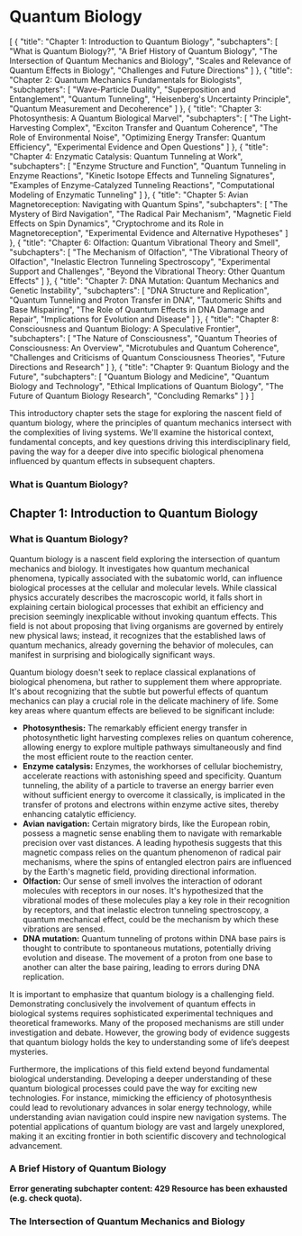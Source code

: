# Quantum Biology

[
  {
    "title": "Chapter 1: Introduction to Quantum Biology",
    "subchapters": [
      "What is Quantum Biology?",
      "A Brief History of Quantum Biology",
      "The Intersection of Quantum Mechanics and Biology",
      "Scales and Relevance of Quantum Effects in Biology",
      "Challenges and Future Directions"
    ]
  },
  {
    "title": "Chapter 2: Quantum Mechanics Fundamentals for Biologists",
    "subchapters": [
      "Wave-Particle Duality",
      "Superposition and Entanglement",
      "Quantum Tunneling",
      "Heisenberg's Uncertainty Principle",
      "Quantum Measurement and Decoherence"
    ]
  },
  {
    "title": "Chapter 3: Photosynthesis: A Quantum Biological Marvel",
    "subchapters": [
      "The Light-Harvesting Complex",
      "Exciton Transfer and Quantum Coherence",
      "The Role of Environmental Noise",
      "Optimizing Energy Transfer: Quantum Efficiency",
      "Experimental Evidence and Open Questions"
    ]
  },
  {
    "title": "Chapter 4: Enzymatic Catalysis: Quantum Tunneling at Work",
    "subchapters": [
      "Enzyme Structure and Function",
      "Quantum Tunneling in Enzyme Reactions",
      "Kinetic Isotope Effects and Tunneling Signatures",
      "Examples of Enzyme-Catalyzed Tunneling Reactions",
      "Computational Modeling of Enzymatic Tunneling"
    ]
  },
  {
    "title": "Chapter 5: Avian Magnetoreception: Navigating with Quantum Spins",
    "subchapters": [
      "The Mystery of Bird Navigation",
      "The Radical Pair Mechanism",
      "Magnetic Field Effects on Spin Dynamics",
      "Cryptochrome and its Role in Magnetoreception",
      "Experimental Evidence and Alternative Hypotheses"
    ]
  },
  {
    "title": "Chapter 6: Olfaction: Quantum Vibrational Theory and Smell",
    "subchapters": [
      "The Mechanism of Olfaction",
      "The Vibrational Theory of Olfaction",
      "Inelastic Electron Tunneling Spectroscopy",
      "Experimental Support and Challenges",
      "Beyond the Vibrational Theory: Other Quantum Effects"
    ]
  },
  {
    "title": "Chapter 7: DNA Mutation: Quantum Mechanics and Genetic Instability",
    "subchapters": [
      "DNA Structure and Replication",
      "Quantum Tunneling and Proton Transfer in DNA",
      "Tautomeric Shifts and Base Mispairing",
      "The Role of Quantum Effects in DNA Damage and Repair",
      "Implications for Evolution and Disease"
    ]
  },
  {
    "title": "Chapter 8: Consciousness and Quantum Biology: A Speculative Frontier",
    "subchapters": [
      "The Nature of Consciousness",
      "Quantum Theories of Consciousness: An Overview",
      "Microtubules and Quantum Coherence",
      "Challenges and Criticisms of Quantum Consciousness Theories",
      "Future Directions and Research"
    ]
  },
  {
    "title": "Chapter 9: Quantum Biology and the Future",
    "subchapters": [
      "Quantum Biology and Medicine",
      "Quantum Biology and Technology",
      "Ethical Implications of Quantum Biology",
      "The Future of Quantum Biology Research",
      "Concluding Remarks"
    ]
  }
]


This introductory chapter sets the stage for exploring the nascent field of quantum biology, where the principles of quantum mechanics intersect with the complexities of living systems. We'll examine the historical context, fundamental concepts, and key questions driving this interdisciplinary field, paving the way for a deeper dive into specific biological phenomena influenced by quantum effects in subsequent chapters.


### What is Quantum Biology?

## Chapter 1: Introduction to Quantum Biology

### What is Quantum Biology?

Quantum biology is a nascent field exploring the intersection of quantum mechanics and biology. It investigates how quantum mechanical phenomena, typically associated with the subatomic world, can influence biological processes at the cellular and molecular levels.  While classical physics accurately describes the macroscopic world, it falls short in explaining certain biological processes that exhibit an efficiency and precision seemingly inexplicable without invoking quantum effects.  This field is not about proposing that living organisms are governed by entirely new physical laws; instead, it recognizes that the established laws of quantum mechanics, already governing the behavior of molecules, can manifest in surprising and biologically significant ways.

Quantum biology doesn't seek to replace classical explanations of biological phenomena, but rather to supplement them where appropriate.  It's about recognizing that the subtle but powerful effects of quantum mechanics can play a crucial role in the delicate machinery of life. Some key areas where quantum effects are believed to be significant include:

* **Photosynthesis:**  The remarkably efficient energy transfer in photosynthetic light harvesting complexes relies on quantum coherence, allowing energy to explore multiple pathways simultaneously and find the most efficient route to the reaction center.
* **Enzyme catalysis:**  Enzymes, the workhorses of cellular biochemistry, accelerate reactions with astonishing speed and specificity. Quantum tunneling, the ability of a particle to traverse an energy barrier even without sufficient energy to overcome it classically, is implicated in the transfer of protons and electrons within enzyme active sites, thereby enhancing catalytic efficiency.
* **Avian navigation:**  Certain migratory birds, like the European robin, possess a magnetic sense enabling them to navigate with remarkable precision over vast distances.  A leading hypothesis suggests that this magnetic compass relies on the quantum phenomenon of radical pair mechanisms, where the spins of entangled electron pairs are influenced by the Earth's magnetic field, providing directional information.
* **Olfaction:**  Our sense of smell involves the interaction of odorant molecules with receptors in our noses.  It's hypothesized that the vibrational modes of these molecules play a key role in their recognition by receptors, and that inelastic electron tunneling spectroscopy, a quantum mechanical effect, could be the mechanism by which these vibrations are sensed.
* **DNA mutation:**  Quantum tunneling of protons within DNA base pairs is thought to contribute to spontaneous mutations, potentially driving evolution and disease. The movement of a proton from one base to another can alter the base pairing, leading to errors during DNA replication.

It is important to emphasize that quantum biology is a challenging field.  Demonstrating conclusively the involvement of quantum effects in biological systems requires sophisticated experimental techniques and theoretical frameworks. Many of the proposed mechanisms are still under investigation and debate.  However, the growing body of evidence suggests that quantum biology holds the key to understanding some of life’s deepest mysteries.

Furthermore, the implications of this field extend beyond fundamental biological understanding.  Developing a deeper understanding of these quantum biological processes could pave the way for exciting new technologies.  For instance, mimicking the efficiency of photosynthesis could lead to revolutionary advances in solar energy technology, while understanding avian navigation could inspire new navigation systems.  The potential applications of quantum biology are vast and largely unexplored, making it an exciting frontier in both scientific discovery and technological advancement.


### A Brief History of Quantum Biology

**Error generating subchapter content: 429 Resource has been exhausted (e.g. check quota).**

### The Intersection of Quantum Mechanics and Biology

